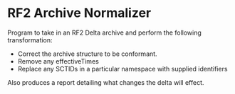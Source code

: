 # RF2 Archive Normalizer

Program to take in an RF2 Delta archive and perform the following transformation:

* Correct the archive structure to be conformant.
* Remove any effectiveTimes
* Replace any SCTIDs in a particular namespace with supplied identifiers

Also produces a report detailing what changes the delta will effect.



